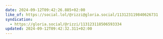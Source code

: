 ```yaml
---
date: 2024-09-12T09:42:26.885+02:00
like_of: https://social.lol/@rizzi@gloria.social/113123119840626731
syndication:
  - https://gloria.social/@rizzi/113123118506593334
updated: 2024-09-12T09:42:32.311+02:00
---
```

